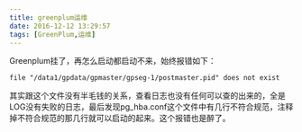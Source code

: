 ```yaml
---
title: greenplum运维
date: 2016-12-12 13:29:57
tags: [GreenPlum,运维]
---
```


Greenplum挂了，再怎么启动都启动不来，始终报错如下：
```
file "/data1/gpdata/gpmaster/gpseg-1/postmaster.pid" does not exist
```
其实跟这个文件没有半毛钱的关系，查看日志也没有任何可以查的出来的，全是LOG没有失败的日志，最后发现pg_hba.conf这个文件中有几行不符合规范，注释掉不符合规范的那几行就可以启动的起来。这个报错也是醉了。
